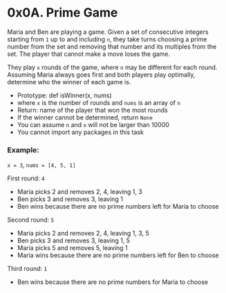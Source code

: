 # 0x0A. Prime Game


Maria and Ben are playing a game. Given a set of consecutive integers starting from `1` up to and including `n`, they take turns choosing a prime number from the set and removing that number and its multiples from the set. The player that cannot make a move loses the game.


They play `x` rounds of the game, where `n` may be different for each round. Assuming Maria always goes first and both players play optimally, determine who the winner of each game is.


- Prototype: def isWinner(x, nums)
- where `x` is the number of rounds and `nums` is an array of `n`
- Return: name of the player that won the most rounds
- If the winner cannot be determined, return `None`
- You can assume `n` and `x` will not be larger than 10000
- You cannot import any packages in this task


### Example:

`x = 3`, `nums = [4, 5, 1]`


First round: `4`


- Maria picks 2 and removes 2, 4, leaving 1, 3
- Ben picks 3 and removes 3, leaving 1
- Ben wins because there are no prime numbers left for Maria to choose


Second round: `5`


- Maria picks 2 and removes 2, 4, leaving 1, 3, 5
- Ben picks 3 and removes 3, leaving 1, 5
- Maria picks 5 and removes 5, leaving 1
- Maria wins because there are no prime numbers left for Ben to choose


Third round: `1`


- Ben wins because there are no prime numbers for Maria to choose
